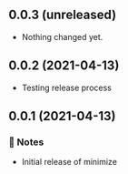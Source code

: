 0.0.3 (unreleased)
------------------

- Nothing changed yet.


0.0.2 (2021-04-13)
------------------

- Testing release process


0.0.1 (2021-04-13)
------------------

### :notebook: Notes

- Initial release of minimize
